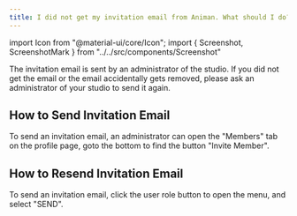 ```yaml
---
title: I did not get my invitation email from Animan. What should I do?
---
```

import Icon from "@material-ui/core/Icon";
import { Screenshot, ScreenshotMark } from "../../src/components/Screenshot"

The invitation email is sent by an administrator of the studio.
If you did not get the email or the email accidentally gets removed,
please ask an administrator of your studio to send it again.

## How to Send Invitation Email

To send an invitation email, an administrator can open the "Members" tab on the profile page,
goto the bottom to find the button "Invite Member".

<Screenshot image="/screenshot/profile_members.png">
  <ScreenshotMark x="15%" y="85%" width="25%" height="12%" textPosition="right" borderRadius="10px">
  </ScreenshotMark>
</Screenshot>


## How to Resend Invitation Email

To send an invitation email, click the user role button to open the menu, and select "SEND".

<Screenshot image="/screenshot/profile_member_resend_email.png">
  <ScreenshotMark x="79%" y="55.5%" width="22%" height="12%" textPosition="right" borderRadius="10px">
  </ScreenshotMark>
</Screenshot>

<Screenshot image="/screenshot/profile_member_resend_email_menu.png">
  <ScreenshotMark x="79%" y="49%" width="22%" height="11%" textPosition="right" borderRadius="10px">
  </ScreenshotMark>
</Screenshot>